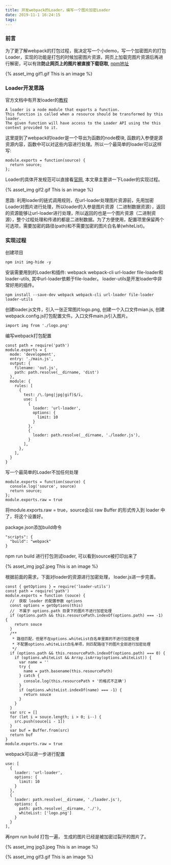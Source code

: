 ```yaml
---
title: 开发webpack的Loader，编写一个图片加密Loader
date: 2019-11-1 16:24:15
tags:
---
```


### 前言
为了更了解webpack的打包过程，我决定写一个小demo，写一个加密图片的打包Loader，实现的功能是打包的时候加密图片资源，网页上加载完图片资源后再进行解密，可以有效**防止网页上的图片被直接下载窃取**, [npm地址](https://www.npmjs.com/package/img-hide)

{% asset_img gif1.gif This is an image %}

### Loader开发思路

官方文档中有开发loader的[教程](https://webpack.js.org/contribute/writing-a-loader/)

```
A loader is a node module that exports a function.
This function is called when a resource should be transformed by this loader.
The given function will have access to the Loader API using the this context provided to it.
```

这里提到了webpack的loader是一个导出为函数的node模块, 函数的入参便是源资源内容，函数中可以对这些内容进行处理。所以一个最简单的loader可以这样写:

```
module.exports = function(source) {
  return source;
};
```

Loader的具体开发规范可以直接看[官网](https://webpack.js.org/contribute/writing-a-loader/), 本文章主要讲一下Loader的实现过程。

{% asset_img gif2.gif This is an image %}

思路: 利用loader的链式调用规则，在url-loader处理图片资源前，先用加密Loader对图片进行处理，所以loader的入参是图片资源（二进制数据资源），返回的资源能够让url-loader进行处理，所以返回的也是一个图片资源（二进制资源），整个过程处理和传递的都是二进制数据。为了方便使用，配置项里保留两个可选项，需要加密的路径(path)和不需要加密的图片白名单(whiteList)。

### 实现过程

创建项目
```
npm init img-hide -y
```

安装需要用到的Loader和插件: webpack webpack-cli url-loader file-loader和loader-utils, 其中url-loader依赖于file-loader。 loader-utils是开发loader中非常好用的插件。
```
npm install --save-dev webpack webpack-cli url-loader file-loader loader-utils
```
创建loader.js文件，引入一张正常图片logo.png, 创建一个入口文件mian.js, 创建webpack.config.js打包配置文件。入口文件main.js引入图片。

```
import img from './logo.png'
```
编写webpack打包配置

```
const path = require('path')
module.exports = {
  mode: 'development',
  entry: './main.js',
  output: {
    filename: 'out.js',
    path: path.resolve(__dirname, 'dist')
  },
  module: {
    rules: [
      {
        test: /\.(png|jpg|gif)$/i,
        use: [
          {
            loader: 'url-loader',
            options: {
              limit: 10
            }
          },
          {
            loader: path.resolve(__dirname, './loader.js'),
          }
        ],
      },
    ],
  }
}
```
写一个最简单的Loader不加任何处理
```
module.exports = function(source) {
  console.log('source', source)
  return source;
};
module.exports.raw = true
```
将module.exports.raw = true，source会以 raw Buffer 的形式传入到 loader 中了，将这个设置好。

package.json添加build命令

```
"scripts": {
  "build": "webpack"
}
```
npm run build 进行打包测试loader, 可以看到source被打印出来了

{% asset_img jpg2.jpeg This is an image %}

根据前面的需求，下面对loader的资源进行加密处理， loader.js进一步完善。

```
const { getOptions } = require('loader-utils')
const path = require('path')
module.exports = function (souce) {
  //  获取 loader 的配置参数 options
  const options = getOptions(this)
  //  不属于 options.path 目录下的图片不进行加密处理
  if (options.path && this.resourcePath.indexOf(options.path) === -1) {
    return souce
  }
  /**
   * 路径匹配，但是不在options.whiteList白名单里面的不进行加密处理
   * 不配置options.whiteList白名单项，则匹配路径下的图片全部进行加密处理
   */
  if (options.path && this.resourcePath.indexOf(options.path) === 0) {
    if (options.whiteList && Array.isArray(options.whiteList)) {
      var name = ''
      try {
        name = path.basename(this.resourcePath)
      } catch {
        console.log(this.resourcePath + '的格式不正确')
      }
      if (options.whiteList.indexOf(name) === -1) {
        return souce
      }
    }
  }
  var src = []
  for (let i = souce.length; i > 0; i--) {
    src.push(souce[i - 1])
  }
  var buf = Buffer.from(src)
  return buf
}
module.exports.raw = true
```
webpack可以进一步进行配置

```
use: [
  {
    loader: 'url-loader',
    options: {
      limit: 10
    }
  },
  {
    loader: path.resolve(__dirname, './loader.js'),
    options: {
      path: path.resolve(__dirname, './'),
      whiteList: ['logo.png']
    }
  }
],
```
再npm run build 打包一遍， 生成的图片已经是被加密过裂开的图片了。

{% asset_img jpg3.jpeg This is an image %}

{% asset_img gif3.gif This is an image %}